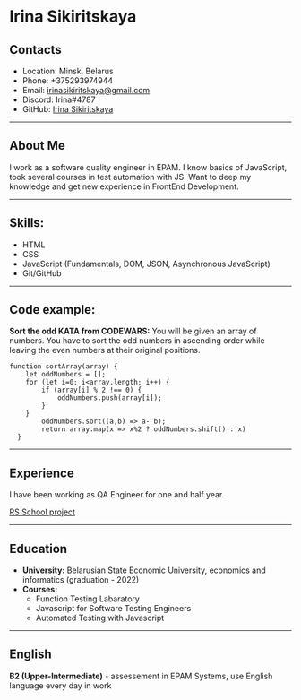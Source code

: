 # Irina Sikiritskaya

## Contacts
* Location: Minsk, Belarus
* Phone: +375293974944
* Email: irinasikiritskaya@gmail.com
* Discord: Irina#4787
* GitHub: [Irina Sikiritskaya](https://github.com/Irina-Sikiritskaya)
***
## About Me
I work as a software quality engineer in EPAM. I know basics of JavaScript, took several courses in test automation with JS. Want to deep my knowledge and get new experience in FrontEnd Development.
***
## Skills:
* HTML
* CSS 
* JavaScript (Fundamentals, DOM, JSON, Asynchronous JavaScript)
* Git/GitHub
***
## Code example:
**Sort the odd KATA from CODEWARS:** You will be given an array of numbers. You have to sort the odd numbers in ascending order while leaving the even numbers at their original positions.
```
function sortArray(array) {
    let oddNumbers = [];
    for (let i=0; i<array.length; i++) {
        if (array[i] % 2 !== 0) {
            oddNumbers.push(array[i]);
        }
    }
        oddNumbers.sort((a,b) => a- b);
        return array.map(x => x%2 ? oddNumbers.shift() : x)
  }
``` 
***
## Experience
I have been working as QA Engineer for one and half year.

[RS School project](https://github.com/Irina-Sikiritskaya/rsschool-cv)
***
## Education
* **University:** Belarusian State Economic University, economics and informatics (graduation - 2022)
* **Courses:**
    + Function Testing Labaratory
    + Javascript for Software Testing Engineers
    + Automated Testing with Javascript 
***
## English
**B2 (Upper-Intermediate)** - assessement in EPAM Systems, use English language every day in work